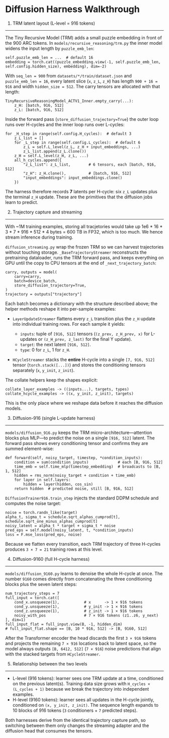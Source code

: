 Diffusion Harness Walkthrough
==============================

1. TRM latent layout (L-level = 916 tokens)
------------------------------------------

The Tiny Recursive Model (TRM) adds a small puzzle embedding in front of the 900 ARC tokens. In `models/recursive_reasoning/trm.py` the inner model widens the input length by `puzzle_emb_len`:

```
self.puzzle_emb_len = ...  # default 16
embedding = torch.cat((puzzle_embedding.view(-1, self.puzzle_emb_len, self.config.hidden_size), embedding), dim=-2)
```

With `seq_len = 900` from `datasets/*/train/dataset.json` and `puzzle_emb_len = 16`, every latent slice (`x`, `z_L`, `z_H`) has length `900 + 16 = 916` and width `hidden_size = 512`. The carry tensors are allocated with that length:

```
TinyRecursiveReasoningModel_ACTV1_Inner.empty_carry(...):
    z_H: [batch, 916, 512]
    z_L: [batch, 916, 512]
```

Inside the forward pass (`store_diffusion_trajectory=True`) the outer loop runs over H-cycles and the inner loop runs over L-cycles:

```
for _H_step in range(self.config.H_cycles):  # default 3
    z_L_list = []
    for _L_step in range(self.config.L_cycles):  # default 6
        z_L = self.L_level(z_L, z_H + input_embeddings, ...)
        z_L_list.append(z_L.clone())
    z_H = self.L_level(z_H, z_L, ...)
    all_h_cycles.append({
        "z_L_list": z_L_list,        # 6 tensors, each [batch, 916, 512]
        "z_H": z_H.clone(),          # [batch, 916, 512]
        "input_embeddings": input_embeddings.clone()
    })
```

The harness therefore records **7** latents per H-cycle: six `z_L` updates plus the terminal `z_H` update. These are the primitives that the diffusion jobs learn to predict.

2. Trajectory capture and streaming
-----------------------------------

With ~1M training examples, storing all tracjetories would take up 1e6 * 16 * 3 * 7  * 916 * 512 * 4 bytes = 600 TB in FP32, which is too much. We hence stream inference during training.

`diffusion_streaming.py` wrap the frozen TRM so we can harvest trajectories without touching storage. `_BaseTrajectoryStreamer` reconstructs the pretraining dataloader, runs the TRM forward pass, and keeps everything on GPU until the copy to CPU tensors at the end of `_next_trajectory_batch`:

```
carry, outputs = model(
    carry=carry,
    batch=device_batch,
    store_diffusion_trajectory=True,
)
trajectory = outputs["trajectory"]
```

Each batch becomes a dictionary with the structure described above; the helper methods reshape it into per-sample examples:

- `LayerUpdateStreamer` flattens every `z_L` transition plus the `z_H` update into individual training rows. For each sample it yields:

  * `inputs`: tuple of `[916, 512]` tensors (`(z_prev, z_H_prev, x)` for L-updates or `(z_H_prev, z_last)` for the final Y update).
  * `target`: the next latent `[916, 512]`.
  * `type`: 0 for `z_L`, 1 for `z_H`.

- `HCycleStreamer` stacks the **entire** H-cycle into a single `[7, 916, 512]` tensor (`torch.stack([...])`) and stores the conditioning tensors separately (`x`, `y_init`, `z_init`).

The collate helpers keep the shapes explicit:

```
collate_layer_examples -> ((inputs...), targets, types)
collate_hcycle_examples -> ((x, y_init, z_init), targets)
```

This is the only place where we reshape data before it reaches the diffusion models.

3. Diffusion-916 (single L-update harness)
-----------------------------------------

`models/diffusion_916.py` keeps the TRM micro-architecture—attention blocks plus MLP—to predict the noise on a single `[916, 512]` latent. The forward pass shows every conditioning tensor and confirms they are summed element-wise:

```
def forward(self, noisy_target, timestep, *condition_inputs):
    condition = sum(condition_inputs)             # each [B, 916, 512]
    time_emb = self.time_mlp(timestep_embedding)  # broadcasts to [B, 1, 512]
    hidden = rms_norm(noisy_target + condition + time_emb)
    for layer in self.layers:
        hidden = layer(hidden, cos_sin)
    return hidden  # predicted noise, still [B, 916, 512]
```

`DiffusionTrainer916.train_step` injects the standard DDPM schedule and computes the noise target:

```
noise = torch.randn_like(target)
alpha_t, sigma_t = schedule.sqrt_alphas_cumprod[t], schedule.sqrt_one_minus_alphas_cumprod[t]
noisy_latent = alpha_t * target + sigma_t * noise
pred_eps = self.model(noisy_latent, t, *condition_inputs)
loss = F.mse_loss(pred_eps, noise)
```

Because we flatten every transition, each TRM trajectory of three H-cycles produces `3 × 7 = 21` training rows at this level.

4. Diffusion-9160 (full H-cycle harness)
----------------------------------------

`models/diffusion_9160.py` learns to denoise the whole H-cycle at once. The number `9160` comes directly from concatenating the three conditioning blocks plus the seven latent steps:

```
num_trajectory_steps = 7
full_input = torch.cat([
    cond_x.unsqueeze(1),           # x      -> 1 × 916 tokens
    cond_y.unsqueeze(1),           # y_init -> 1 × 916 tokens
    cond_z.unsqueeze(1),           # z_init -> 1 × 916 tokens
    noisy_with_pos                 # 7 × 916 tokens (z1..z6, y_next)
], dim=1)
full_input_flat = full_input.view(B, -1, hidden_dim)
# full_input_flat.shape == [B, 10 * 916, 512] -> [B, 9160, 512]
```

After the Transformer encoder the head discards the first `3 × 916` tokens and projects the remaining `7 × 916` locations back to latent space, so the model always outputs `[B, 6412, 512]` (`7 × 916`) noise predictions that align with the stacked targets from `HCycleStreamer`.

5. Relationship between the two levels
--------------------------------------

- L-level (916 tokens): learner sees one TRM update at a time, conditioned on the previous latent(s). Training data size grows with `H_cycles × (L_cycles + 1)` because we break the trajectory into independent examples.
- H-level (9160 tokens): learner sees all updates in the H-cycle jointly, conditioned on `(x, y_init, z_init)`. The sequence length expands to 10 blocks of 916 tokens (`3` conditioners + `7` predicted steps).

Both harnesses derive from the identical trajectory capture path, so switching between them only changes the streaming adapter and the diffusion head that consumes the tensors.

